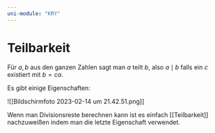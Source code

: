 ```yaml
---
uni-module: "KRY"
---
```


# Teilbarkeit

Für $a,b$ aus den ganzen Zahlen sagt man $a$ teilt $b$, also $a \mid b$ falls ein $c$ existiert mit $b=ca$.

Es gibt einige Eigenschaften:

![[Bildschirm­foto 2023-02-14 um 21.42.51.png]]

Wenn man Divisionsreste berechnen kann ist es einfach [[Teilbarkeit]] nachzuweißen indem man die letzte Eigenschaft verwendet.
